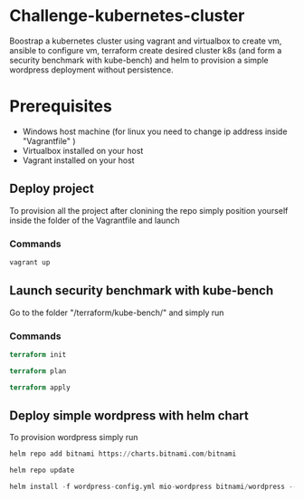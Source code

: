 # Challenge-kubernetes-cluster

Boostrap a kubernetes cluster using vagrant and virtualbox to create vm, ansible to configure vm, terraform create desired cluster k8s (and form a security benchmark with kube-bench) and helm to provision a simple wordpress deployment without persistence.

# Prerequisites

- Windows host machine (for linux you need to change ip address inside "Vagrantfile" )
- Virtualbox installed on your host
- Vagrant installed on your host

## Deploy project

To provision all the project after clonining the repo simply position yourself inside the folder of the Vagrantfile and launch

### Commands

```powershell
vagrant up
```
## Launch security benchmark with kube-bench

Go to the folder "/terraform/kube-bench/" and simply run

### Commands

```terraform
terraform init
```
```terraform
terraform plan
```
```terraform
terraform apply
```
## Deploy simple wordpress with helm chart

To provision wordpress simply run 

```terraform
helm repo add bitnami https://charts.bitnami.com/bitnami
```

```terraform
helm repo update
```

```terraform
helm install -f wordpress-config.yml mio-wordpress bitnami/wordpress --atomic
```

